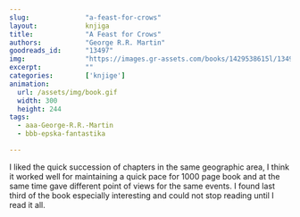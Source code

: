 ```yaml
---
slug:              "a-feast-for-crows"
layout:            knjiga
title:             "A Feast for Crows"
authors:           "George R.R. Martin"
goodreads_id:      "13497"
img:               "https://images.gr-assets.com/books/1429538615l/13497.jpg"
excerpt:           ""
categories:        ['knjige']
animation:
  url: /assets/img/book.gif
  width: 300
  height: 244
tags:
  - aaa-George-R.R.-Martin
  - bbb-epska-fantastika

---
```


I liked the quick succession of chapters in the same geographic area, I think it worked well for maintaining a quick 
pace for 1000 page book and at the same time gave different point of views for the same events. I found last third of 
the book especially interesting and could not stop reading until I read it all.